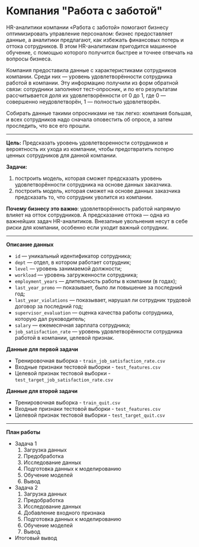 # Компания "Работа с заботой"

HR-аналитики компании «Работа с заботой» помогают бизнесу оптимизировать управление персоналом: бизнес предоставляет данные, а аналитики предлагают, как избежать финансовых потерь и оттока сотрудников. В этом HR-аналитикам пригодится машинное обучение, с помощью которого получится быстрее и точнее отвечать на вопросы бизнеса.

Компания предоставила данные с характеристиками сотрудников компании. Среди них — уровень удовлетворённости сотрудника работой в компании. Эту информацию получили из форм обратной связи: сотрудники заполняют тест-опросник, и по его результатам рассчитывается доля их удовлетворённости от 0 до 1, где 0 — совершенно неудовлетворён, 1 — полностью удовлетворён. 

Собирать данные такими опросниками не так легко: компания большая, и всех сотрудников надо сначала оповестить об опросе, а затем проследить, что все его прошли. 

<hr>

**Цель:**  Предсказать уровень удовлетворенности сотрудников и вероятность их ухода из компании, чтобы предотвратить потерю ценных сотрудников для данной компании.


**Задачи:**
1. построить модель, которая сможет предсказать уровень удовлетворённости сотрудника на основе данных заказчика. 
2. построить модель, которая сможет на основе данных заказчика предсказать то, что сотрудник уволится из компании.

**Почему бизнесу это важно**: удовлетворённость работой напрямую влияет на отток сотрудников. А предсказание оттока — одна из 
важнейших задач HR-аналитиков. Внезапные увольнения несут в себе риски для компании, особенно если уходит важный сотрудник.

<hr>

**Описание данных**

- `id` — уникальный идентификатор сотрудника;
- `dept` — отдел, в котором работает сотрудник;
- `level` — уровень занимаемой должности;
- `workload` — уровень загруженности сотрудника;
- `employment_years` — длительность работы в компании (в годах);
- `last_year_promo` — показывает, было ли повышение за последний год;
- `last_year_violations` — показывает, нарушал ли сотрудник трудовой договор за последний год;
- `supervisor_evaluation` — оценка качества работы сотрудника, которую дал руководитель;
- `salary` — ежемесячная зарплата сотрудника;
- `job_satisfaction_rate` — уровень удовлетворённости сотрудника работой в компании, целевой признак.

**Данные для первой задачи**
- Тренировочная выборка - `train_job_satisfaction_rate.csv`
- Входные признаки тестовой выборки - `test_features.csv`
- Целевой признак тестовой выборки - `test_target_job_satisfaction_rate.csv`

**Данные для второй задачи**
- Тренировочная выборка - `train_quit.csv`
- Входные признаки тестовой выборки - `test_features.csv`
- Целевой признак тестовой выборки - `test_target_quit.csv`
<hr>

**План работы**
- Задача 1
  1. Загрузка данных
  2. Предобработка
  3. Исследование данных
  4. Подготовка данных к моделированию
  5. Обучение моделей
  6. Вывод
- Задача 2
  1. Загрузка данных
  2. Предобработка
  3. Исследование данных
  4. Добавление входного признака
  5. Подготовка данных к моделированию
  6. Обучение моделей
  7. Вывод
- Итоговый вывод
